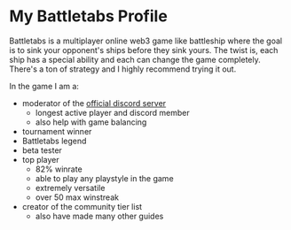 # My Battletabs Profile

Battletabs is a multiplayer online web3 game like battleship where the goal is to sink your opponent's ships before they sink yours. The twist is, each ship has a special ability and each can change the game completely. There's a ton of strategy and I highly recommend trying it out.

In the game I am a:
- moderator of the [official discord server](discord.gg/battletabs)
  - longest active player and discord member 
  - also help with game balancing
- tournament winner
- Battletabs legend
- beta tester
- top player
  - 82% winrate
  - able to play any playstyle in the game
  - extremely versatile 
  - over 50 max winstreak
- creator of the community tier list
  - also have made many other guides
